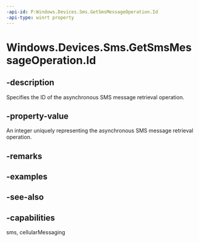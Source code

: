 ----api-id: P:Windows.Devices.Sms.GetSmsMessageOperation.Id
-api-type: winrt property
---<!-- Property syntaxpublic uint Id { get; }--># Windows.Devices.Sms.GetSmsMessageOperation.Id## -descriptionSpecifies the ID of the asynchronous SMS message retrieval operation.## -property-valueAn integer uniquely representing the asynchronous SMS message retrieval operation.## -remarks## -examples## -see-also## -capabilitiessms, cellularMessaging